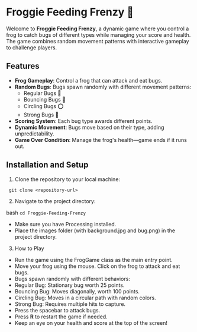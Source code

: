# Froggie Feeding Frenzy 🐸

Welcome to **Froggie Feeding Frenzy**, a dynamic game where you control a frog to catch bugs of different types while managing your score and health. The game combines random movement patterns with interactive gameplay to challenge players. 

## Features

- **Frog Gameplay**: Control a frog that can attack and eat bugs.
- **Random Bugs**: Bugs spawn randomly with different movement patterns:
  - Regular Bugs 🐞
  - Bouncing Bugs 🎾
  - Circling Bugs ⭕
  - Strong Bugs 💪
- **Scoring System**: Each bug type awards different points.
- **Dynamic Movement**: Bugs move based on their type, adding unpredictability.
- **Game Over Condition**: Manage the frog's health—game ends if it runs out.

## Installation and Setup

1. Clone the repository to your local machine:

  ```
   git clone <repository-url>
  ```
2. Navigate to the project directory:
   
bash
```cd Froggie-Feeding-Frenzy```

- Make sure you have Processing installed.
- Place the images folder (with background.jpg and bug.png) in the project directory.

3. How to Play

- Run the game using the FrogGame class as the main entry point.
- Move your frog using the mouse. Click on the frog to attack and eat bugs.
- Bugs spawn randomly with different behaviors:
- Regular Bug: Stationary bug worth 25 points.
- Bouncing Bug: Moves diagonally, worth 100 points.
- Circling Bug: Moves in a circular path with random colors.
- Strong Bug: Requires multiple hits to capture.
- Press the spacebar to attack bugs.
- Press **R** to restart the game if needed.
- Keep an eye on your health and score at the top of the screen!
